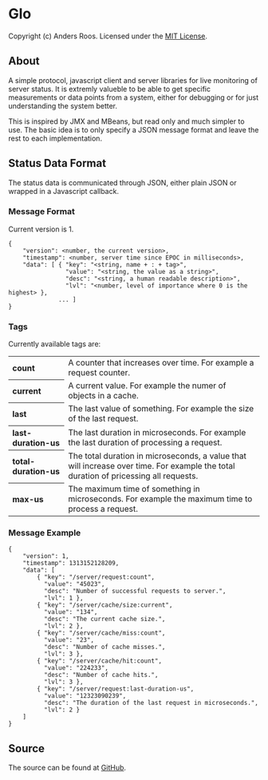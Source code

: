 # Glo #

Copyright (c) Anders Roos. Licensed under the [MIT License].

## About ##

A simple protocol, javascript client and server libraries for live
monitoring of server status. It is extremly valueble to be able to get
specific measurements or data points from a system, either for
debugging or for just understanding the system better.

This is inspired by JMX and MBeans, but read only and much simpler to
use. The basic idea is to only specify a JSON message format and leave
the rest to each implementation.

## Status Data Format ##

The status data is communicated through JSON, either plain JSON or
wrapped in a Javascript callback.

### Message Format ###

Current version is 1.

    {
        "version": <number, the current version>,
        "timestamp": <number, server time since EPOC in milliseconds>,
        "data": [ { "key": "<string, name + : + tag>",
                    "value": "<string, the value as a string>",
                    "desc": "<string, a human readable description>",
                    "lvl": "<number, level of importance where 0 is the highest> },
                  ... ]
    }

### Tags ####

Currently available tags are:
<table>
  <tr><th align=left>count</th><td>A counter that increases over time. For example a request counter.</td></tr>
  <tr><th align=left>current</th><td>A current value. For example the numer of objects in a cache.</td></tr>
  <tr><th align=left>last</th><td>The last value of something. For example the size of the last request.</td></tr>
  <tr><th align=left>last-duration-us</th><td>The last duration in microseconds. For example the last duration of processing a request.</td></tr>
  <tr><th align=left>total-duration-us</th><td>The total duration in microseconds, a value that will increase over time. For example the total duration of pricessing all requests.</td></tr>
  <tr><th align=left>max-us</th><td>The maximum time of something in microseconds. For example the maximum time to process a request.</td></tr>
</table>
    
### Message Example ###

    {
        "version": 1,
        "timestamp": 1313152128209,
        "data": [
            { "key": "/server/request:count",
              "value": "45023",
              "desc": "Number of successful requests to server.",
              "lvl": 1 },
            { "key": "/server/cache/size:current",
              "value": "134",
              "desc": "The current cache size.",
              "lvl": 2 },
            { "key": "/server/cache/miss:count",
              "value": "23",
              "desc": "Number of cache misses.",
              "lvl": 3 },
            { "key": "/server/cache/hit:count",
              "value": "224233",
              "desc": "Number of cache hits.",
              "lvl": 3 },
            { "key": "/server/request:last-duration-us",
              "value": "12323090239",
              "desc": "The duration of the last request in microseconds.",
              "lvl": 2 }
        ]
    }
        
## Source ##

The source can be found at [GitHub].

[MIT License]: http://github.com/andersroos/LICENSE.txt
[GitHub]: http://github.com/andersroos/glo
